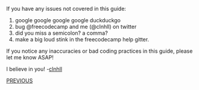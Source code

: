 If you have any issues not covered in this guide: 

1. google google google google duckduckgo
2. bug @freecodecamp and me (@clnhll) on twitter
3. did you miss a semicolon? a comma? 
4. make a big loud stink in the freecodecamp help gitter.

If you notice any inaccuracies or bad coding practices in this guide, please let me know ASAP! 

I believe in you!
-[clnhll](https://github.com/clnhll)

[PREVIOUS](https://github.com/FreeCodeCamp/FreeCodeCamp/wiki/Bonus:-SocketIO)
